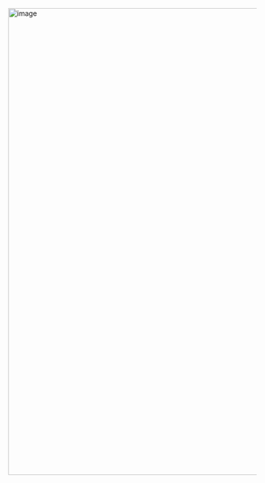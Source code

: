 <img width="945" alt="image" src="https://github.com/crHwang0822/efub4-backend-java-study/assets/87927105/7afca40a-3600-4f33-86c7-306a39d4dc61">
